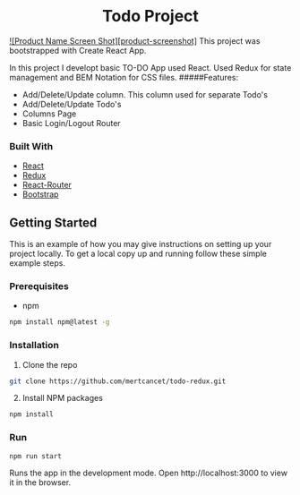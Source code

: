 <!-- PROJECT LOGO -->
<br />
<p align="center">

  <h1 align="center">Todo Project</h1>

  </p>
</p>

[![Product Name Screen Shot][product-screenshot]](https://example.com)
This project was bootstrapped with Create React App.

In this project I developt basic TO-DO App used React. Used Redux for state management and BEM Notation for CSS files.
#####Features:

- Add/Delete/Update column. This column used for separate Todo's
- Add/Delete/Update Todo's
- Columns Page
- Basic Login/Logout Router

### Built With

- [React](https://en.reactjs.org/)
- [Redux](https://redux.js.org/)
- [React-Router](https://reactrouter.com/)
- [Bootstrap](https://getbootstrap.com)

<!-- GETTING STARTED -->

## Getting Started

This is an example of how you may give instructions on setting up your project locally.
To get a local copy up and running follow these simple example steps.

### Prerequisites

- npm

```sh
npm install npm@latest -g
```

### Installation

1. Clone the repo

```sh
git clone https://github.com/mertcancet/todo-redux.git
```

2. Install NPM packages

```sh
npm install
```

### Run

```sh
npm run start
```

Runs the app in the development mode.
Open http://localhost:3000 to view it in the browser.
